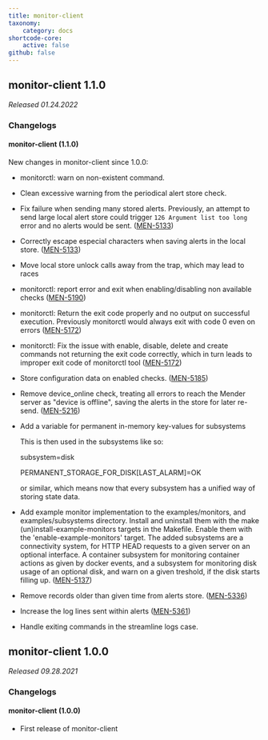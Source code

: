 ```yaml
---
title: monitor-client
taxonomy:
    category: docs
shortcode-core:
    active: false
github: false
---
```


## monitor-client 1.1.0

_Released 01.24.2022_

### Changelogs

#### monitor-client (1.1.0)

New changes in monitor-client since 1.0.0:

* monitorctl: warn on non-existent command.
* Clean excessive warning from the periodical alert store check.
* Fix failure when sending many stored alerts. Previously, an attempt to send large local alert store could trigger `126 Argument list too long` error and  no alerts would be sent.
  ([MEN-5133](https://tracker.mender.io/browse/MEN-5133))
* Correctly escape especial characters when saving alerts in the local store.
  ([MEN-5133](https://tracker.mender.io/browse/MEN-5133))
* Move local store unlock calls away from the trap, which may lead to races
* monitorctl: report error and exit when enabling/disabling non available checks
  ([MEN-5190](https://tracker.mender.io/browse/MEN-5190))
* monitorctl: Return the exit code properly and no output on successful execution. Previously monitorctl would always exit with code 0 even on errors
  ([MEN-5172](https://tracker.mender.io/browse/MEN-5172))
* monitorctl: Fix the issue with enable, disable, delete and create commands not returning the exit code correctly, which in turn leads to improper exit code of monitorctl tool
  ([MEN-5172](https://tracker.mender.io/browse/MEN-5172))
* Store configuration data on enabled checks.
  ([MEN-5185](https://tracker.mender.io/browse/MEN-5185))
* Remove device_online check, treating all errors to reach the
  Mender server as "device is offline", saving the alerts in the store for
  later re-send.
  ([MEN-5216](https://tracker.mender.io/browse/MEN-5216))
* Add a variable for permanent in-memory key-values for subsystems

  This is then used in the subsystems like so:

  subsystem=disk

  PERMANENT_STORAGE_FOR_DISK[LAST_ALARM]=OK

  or similar, which means now that every subsystem has a unified way of storing
  state data.
* Add example monitor implementation to the examples/monitors, and
  examples/subsystems directory. Install and uninstall them with the
  make (un)install-example-monitors targets in the Makefile. Enable them with the
  'enable-example-monitors' target. The added subsystems are a connectivity
  system, for HTTP HEAD requests to a given server on an optional interface. A
  container subsystem for monitoring container actions as given by docker events,
  and a subsystem for monitoring disk usage of an optional disk, and warn on a
  given treshold, if the disk starts filling up.
  ([MEN-5137](https://tracker.mender.io/browse/MEN-5137))
* Remove records older than given time from alerts store.
  ([MEN-5336](https://tracker.mender.io/browse/MEN-5336))
* Increase the log lines sent within alerts
  ([MEN-5361](https://tracker.mender.io/browse/MEN-5361))
* Handle exiting commands in the streamline logs case.


## monitor-client 1.0.0

_Released 09.28.2021_

### Changelogs

#### monitor-client (1.0.0)

* First release of monitor-client
